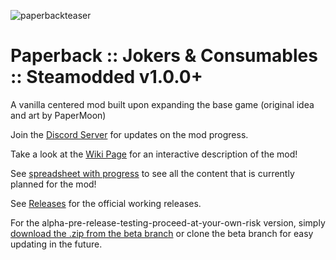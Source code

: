 
![paperbackteaser](https://github.com/user-attachments/assets/2d7b8951-debf-4ce1-8d15-ceb0a685444b)

# Paperback :: Jokers & Consumables :: Steamodded v1.0.0+

A vanilla centered mod built upon expanding the base game (original idea and art by PaperMoon)

Join the [Discord Server](https://discord.gg/uhqx4Yr33j) for updates on the mod progress.

Take a look at the [Wiki Page](https://balatromods.miraheze.org/wiki/Paperback) for an interactive description of the mod!

See [spreadsheet with progress](https://docs.google.com/spreadsheets/d/1PASVdFEUthutKjdsQ8aZ0w863nwBcSf285EYwWuR1lQ/edit?usp=drivesdk) to see all the content that is currently planned for the mod!

See [Releases](https://github.com/GitNether/paperback/releases) for the official working releases.

For the alpha-pre-release-testing-proceed-at-your-own-risk version, simply [download the .zip from the beta branch](https://github.com/GitNether/paperback/archive/refs/heads/beta.zip) or clone the beta branch for easy updating in the future.
